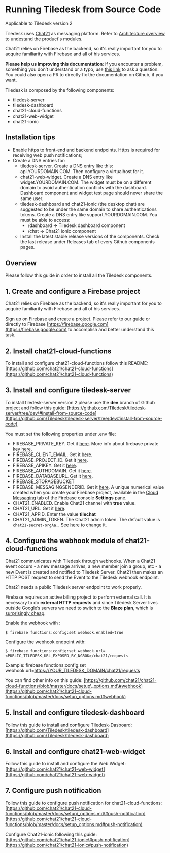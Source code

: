 # Running Tiledesk from Source Code

Applicable to Tiledesk version 2

Tiledesk uses [Chat21](http://www.chat21.org) as messaging platform. Refer to [Architecture overview](../architecture/schema.md) to undestand the product's modules.

Chat21 relies on Firebase as the backend, so it's really important for you to acquire familiarity with Firebase and all of his services.

**Please help us improving this documentation**: if you encounter a problem, something you don’t understand or a typo, use [this link](https://github.com/Tiledesk/tiledesk-server/issues) to ask a question. You could also open a PR to directly fix the documentation on Github, if you want.

Tiledesk is composed by the following components:

* tiledesk-server
* tiledesk-dashboard
* chat21-cloud-functions
* chat21-web-widget
* chat21-ionic

## Installation tips

* Enable https to front-end and backend endpoints. Https is required for receiving web push notifications;
* Create a DNS entries for:
  * tiledesk-server. Create a DNS entry like this: api.YOURDOMAIN.COM. Then configure a virtualhost for it.
  * chat21-web-widget. Create a DNS entry like widget.YOURDOMAIN.COM. The widget must be on a different domain to avoid authentication conflicts with the dashboard. Dashboard component and widget test page should never share the same user. 
  * tiledesk-dashboard and chat21-ionic \(the desktop chat\) are suggested to be under the same domain to share authentications tokens. Create a DNS entry like support.YOURDOMAIN.COM. You must be able to access:
    * /dashboard -&gt; Tiledesk dashboard component
    * /chat -&gt; Chat21 ionic component
  * Install the latest stable release versions of the components. Check the last release under Releases tab of every Github components pages.

## Overview

Please follow this guide in order to install all the Tiledesk components.

## 1. Create and configure a Firebase project

Chat21 relies on Firebase as the backend, so it's really important for you to acquire familiarity with Firebase and all of his services.

Sign up on Firebase and create a project. Please refer to our [guide](create-a-firebase-project.md) or directly to Firebase [https://firebase.google.com](https://firebase.google.com) to accomplish and better understand this task.

## 2. Install chat21-cloud-functions

To install and configure chat21-cloud-functions follow this README: [https://github.com/chat21/chat21-cloud-functions](https://github.com/chat21/chat21-cloud-functions)

## 3. Install and configure tiledesk-server 

To install tiledesk-server version 2 please use the **dev** branch of Github project and follow this guide: [https://github.com/Tiledesk/tiledesk-server/tree/dev\#install-from-source-code](https://github.com/Tiledesk/tiledesk-server/tree/dev#install-from-source-code)

You must set the following properties under .env file:

* FIREBASE\_PRIVATE\_KEY. Get it [here](create-a-firebase-project.md#create-an-sdk-firebase-admin-account). More info about firebase private key [here](https://firebase.google.com/docs/admin/setup#initialize_the_sdk).
* FIREBASE\_CLIENT\_EMAIL. Get it [here](create-a-firebase-project.md#create-an-sdk-firebase-admin-account).
* FIREBASE\_PROJECT\_ID. Get it [here](create-a-firebase-project.md#create-an-app).
* FIREBASE\_APIKEY. Get it [here](create-a-firebase-project.md#create-an-app).
* FIREBASE\_AUTHDOMAIN. Get it [here](create-a-firebase-project.md#create-an-app).
* FIREBASE\_DATABASEURL. Get it [here](create-a-firebase-project.md#create-an-app).
* FIREBASE\_STORAGEBUCKET
* FIREBASE\_MESSAGINGSENDERID. Get it [here](create-a-firebase-project.md#create-an-app). A unique numerical value created when you create your Firebase project, available in the [Cloud Messaging](https://console.firebase.google.com/project/_/settings/cloudmessaging/) tab of the Firebase console **Settings** pane. 
* CHAT21\_ENABLED. Enable Chat21 channel with **true** value. 
* CHAT21\_URL. Get it [here](create-a-firebase-project.md#get-the-cloud-function-url).
* CHAT21\_APPID. Enter the value **tilechat**
* CHAT21\_ADMIN\_TOKEN. The Chat21 admin token. The default value is `chat21-secret-orgAa,`. See [here](https://github.com/chat21/chat21-cloud-functions/blob/master/docs/setup_options.md#admin-token) to change it.

## 4. Configure the webhook module of chat21-cloud-functions

Chat21 communicates with Tiledesk through webhooks. When a Chat21 event occurs - a new message arrives, a new member join a group, etc - a new Event is created and notified to Tiledesk Server. Chat21 then makes an HTTP POST request to send the Event to the Tiledesk webhook endpoint.

Chat21 needs a public Tiledesk server endpoint to work properly.

Firebase requires an active billing project to perform external call. It is necessary to do **external HTTP requests** and since Tiledesk Server lives outside Google’s servers we need to switch to the **Blaze** **plan**, which is [surprisingly cheap](https://firebase.google.com/pricing/).

Enable the webhook with :

```text
$ firebase functions:config:set webhook.enabled=true
```

Configure the webhook endpoint with:

```text
$ firebase functions:config:set webhook.url=<PUBLIC_TILEDESK_URL_EXPOSED_BY_NGROK>/chat21/requests
```

Example: firebase functions:config:set webhook.url=[https://YOUR\_TILEDESK\_DOMAIN/chat21/requests](https://YOUR_TILEDESK_DOMAIN/chat21/requests)



You can find other info on this guide: [https://github.com/chat21/chat21-cloud-functions/blob/master/docs/setup\_options.md\#webhook](https://github.com/chat21/chat21-cloud-functions/blob/master/docs/setup_options.md#webhook)

## 5. Install and configure tiledesk-dashboard

Follow this guide to install and configure Tiledesk-Dasboard: [https://github.com/Tiledesk/tiledesk-dashboard](https://github.com/Tiledesk/tiledesk-dashboard)

## 6. Install and configure chat21-web-widget

Follow this guide to install and configure the Web Widget: [https://github.com/chat21/chat21-web-widget](https://github.com/chat21/chat21-web-widget)

## 7. Configure push notification

Follow this guide to configure push notification for chat21-cloud-functions: [https://github.com/chat21/chat21-cloud-functions/blob/master/docs/setup\_options.md\#push-notification](https://github.com/chat21/chat21-cloud-functions/blob/master/docs/setup_options.md#push-notification) 

Configure Chat21-ionic following this guide: [https://github.com/chat21/chat21-ionic\#push-notification](https://github.com/chat21/chat21-ionic#push-notification)

